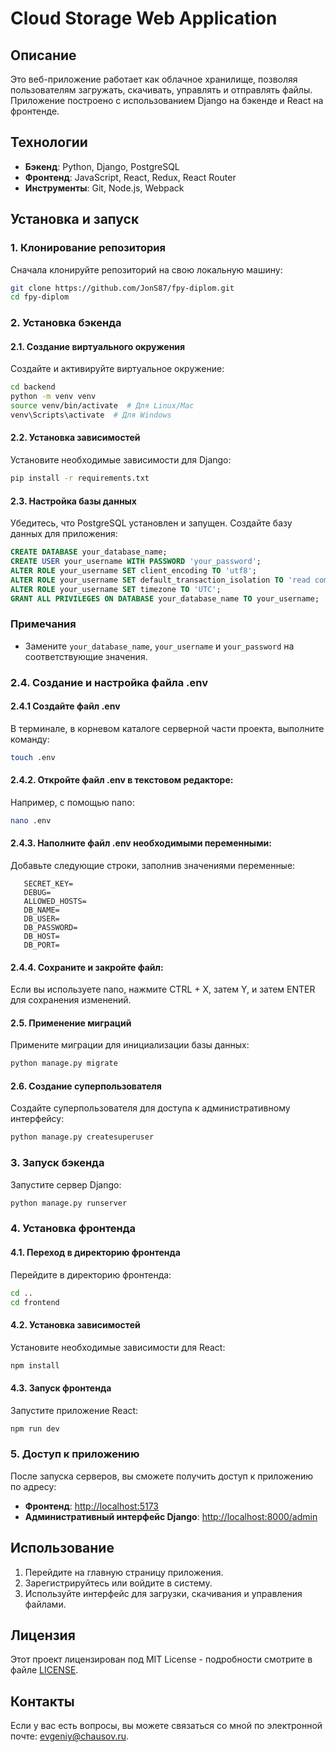 # Cloud Storage Web Application

## Описание

Это веб-приложение работает как облачное хранилище, позволяя пользователям загружать, скачивать, управлять и отправлять файлы. Приложение построено с использованием Django на бэкенде и React на фронтенде.

## Технологии

- **Бэкенд**: Python, Django, PostgreSQL
- **Фронтенд**: JavaScript, React, Redux, React Router
- **Инструменты**: Git, Node.js, Webpack

## Установка и запуск
### 1. Клонирование репозитория
Сначала клонируйте репозиторий на свою локальную машину:
```bash
git clone https://github.com/JonS87/fpy-diplom.git
cd fpy-diplom
```

### 2. Установка бэкенда
#### 2.1. Создание виртуального окружения
Создайте и активируйте виртуальное окружение:
```bash
cd backend
python -m venv venv
source venv/bin/activate  # Для Linux/Mac
venv\Scripts\activate  # Для Windows
```
#### 2.2. Установка зависимостей
Установите необходимые зависимости для Django:
```bash
pip install -r requirements.txt
```
#### 2.3. Настройка базы данных
Убедитесь, что PostgreSQL установлен и запущен.
Создайте базу данных для приложения:
```sql
CREATE DATABASE your_database_name;
CREATE USER your_username WITH PASSWORD 'your_password';
ALTER ROLE your_username SET client_encoding TO 'utf8';
ALTER ROLE your_username SET default_transaction_isolation TO 'read committed';
ALTER ROLE your_username SET timezone TO 'UTC';
GRANT ALL PRIVILEGES ON DATABASE your_database_name TO your_username;
```
### Примечания
- Замените `your_database_name`, `your_username` и `your_password` на соответствующие значения.
### 2.4. Создание и настройка файла .env
#### 2.4.1 Создайте файл .env
В терминале, в корневом каталоге серверной части проекта, выполните команду:
```bash
touch .env
```
#### 2.4.2. Откройте файл .env в текстовом редакторе:
Например, с помощью nano:
```bash
nano .env
```
#### 2.4.3. Наполните файл .env необходимыми переменными:
Добавьте следующие строки, заполнив значениями переменные:
```plaintext
   SECRET_KEY=
   DEBUG=
   ALLOWED_HOSTS=
   DB_NAME=
   DB_USER=
   DB_PASSWORD=
   DB_HOST=
   DB_PORT=
```
#### 2.4.4. Сохраните и закройте файл:
Если вы используете nano, нажмите CTRL + X, затем Y, и затем ENTER для сохранения изменений.
#### 2.5. Применение миграций
Примените миграции для инициализации базы данных:
```bash
python manage.py migrate
```
#### 2.6. Создание суперпользователя
Создайте суперпользователя для доступа к административному интерфейсу:
```bash
python manage.py createsuperuser
```
### 3. Запуск бэкенда
Запустите сервер Django:
```bash
python manage.py runserver
```
### 4. Установка фронтенда
#### 4.1. Переход в директорию фронтенда
Перейдите в директорию фронтенда:
```bash
cd ..
cd frontend
```
#### 4.2. Установка зависимостей
Установите необходимые зависимости для React:
```bash
npm install
```
#### 4.3. Запуск фронтенда
Запустите приложение React:
```bash
npm run dev
```
### 5. Доступ к приложению
После запуска серверов, вы сможете получить доступ к приложению по адресу:
- **Фронтенд**: [http://localhost:5173](http://localhost:5173)
- **Административный интерфейс Django**: [http://localhost:8000/admin](http://localhost:8000/admin)
## Использование
1. Перейдите на главную страницу приложения.
2. Зарегистрируйтесь или войдите в систему.
3. Используйте интерфейс для загрузки, скачивания и управления файлами.
## Лицензия
Этот проект лицензирован под MIT License - подробности смотрите в файле [LICENSE](LICENSE).
## Контакты
Если у вас есть вопросы, вы можете связаться со мной по электронной почте: evgeniy@chausov.ru.
